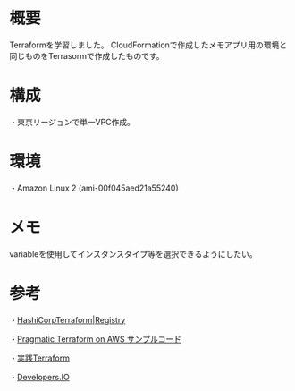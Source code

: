 # 概要
Terraformを学習しました。
CloudFormationで作成したメモアプリ用の環境と同じものをTerrasormで作成したものです。

# 構成
・東京リージョンで単一VPC作成。

# 環境
・Amazon Linux 2 (ami-00f045aed21a55240)

# メモ
variableを使用してインスタンスタイプ等を選択できるようにしたい。

# 参考
・[HashiCorpTerraform|Registry](https://registry.terraform.io/providers/hashicorp/aws/latest/docs)

・[Pragmatic Terraform on AWS サンプルコード](https://github.com/tmknom/example-pragmatic-terraform-on-aws)

・[実践Terraform](https://www.amazon.co.jp/dp/B07XT7LJLC/ref=dp-kindle-redirect?_encoding=UTF8&btkr=1)

・[Developers.IO](https://dev.classmethod.jp/articles/terraform-getting-started-with-aws/)
